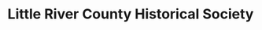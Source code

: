 ---
layout: repo
title: "Little River County Historical Society"
id: 1054
permalink: repos/1054/
---